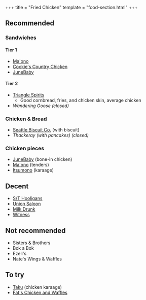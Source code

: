 +++
title = "Fried Chicken"
template = "food-section.html"
+++

## Recommended
### Sandwiches
#### Tier 1
- [Ma'ono](https://www.maonoseattle.com/)
- [Cookie's Country Chicken](https://www.cookiescountrychicken.com/)
- [JuneBaby](https://www.junebabyseattle.com/)

#### Tier 2
- [Triangle Spirits](https://www.trianglefremont.com/)
    - Good cornbread, fries, and chicken skin, average chicken
- _Wandering Goose (closed)_

### Chicken & Bread
- [Seattle Biscuit Co.](https://seattlebiscuitcompany.com/) (with biscuit)
- _Thackeray (with pancakes) (closed)_

### Chicken pieces
- [JuneBaby](https://www.junebabyseattle.com/) (bone-in chicken)
- [Ma'ono](https://www.maonoseattle.com/) (tenders)
- [Itsumono](https://itsumonoseattle.wixsite.com/home) (karaage)

## Decent
- [S/T Hooligans](https://www.sthooligans.com/)
- [Union Saloon](https://www.unionsaloonseattle.com/)
- [Milk Drunk](https://www.themilkdrunk.com/)
- [Witness](https://witnessbar.com/)

## Not recommended
- Sisters & Brothers
- Bok a Bok
- Ezell's
- Nate's Wings & Waffles

## To try
- [Taku](https://www.takuseattle.com/) (chicken karaage)
- [Fat's Chicken and Waffles](https://fatschickenandwaffles.com/)
